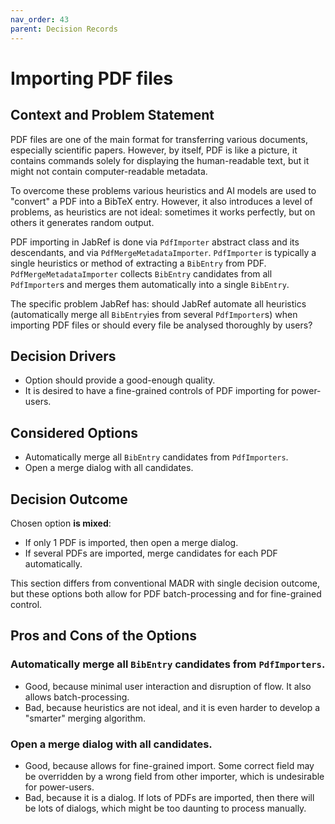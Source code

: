 ```yaml
---
nav_order: 43
parent: Decision Records
---
```

<!-- we need to disable MD025, because we use the different heading "ADR Template" in the homepage (see above) than it is foreseen in the template -->
<!-- markdownlint-disable-next-line MD025 -->
# Importing PDF files

## Context and Problem Statement

PDF files are one of the main format for transferring various documents, especially scientific papers. However, by itself,
PDF is like a picture, it contains commands solely for displaying the human-readable text, but it might not contain
computer-readable metadata.

To overcome these problems various heuristics and AI models are used to "convert" a PDF into a BibTeX entry. However, it
also introduces a level of problems, as heuristics are not ideal: sometimes it works perfectly, but on others it generates
random output.

PDF importing in JabRef is done via `PdfImporter` abstract class and its descendants, and via `PdfMergeMetadataImporter`.
`PdfImporter` is typically a single heuristics or method of extracting a `BibEntry` from PDF. `PdfMergeMetadataImporter`
collects `BibEntry` candidates from all `PdfImporter`s and merges them automatically into a single `BibEntry`.

The specific problem JabRef has: should JabRef automate all heuristics (automatically merge all `BibEntry`ies from 
several `PdfImporter`s) when importing PDF files or should every file be analysed thoroughly by users?

## Decision Drivers

* Option should provide a good-enough quality.
* It is desired to have a fine-grained controls of PDF importing for power-users.

## Considered Options

* Automatically merge all `BibEntry` candidates from `PdfImporters`.
* Open a merge dialog with all candidates.

## Decision Outcome

Chosen option **is mixed**:

- If only 1 PDF is imported, then open a merge dialog.
- If several PDFs are imported, merge candidates for each PDF automatically.

This section differs from conventional MADR with single decision outcome, but these options both allow for PDF
batch-processing and for fine-grained control.

## Pros and Cons of the Options

### Automatically merge all `BibEntry` candidates from `PdfImporters`.

* Good, because minimal user interaction and disruption of flow. It also allows batch-processing.
* Bad, because heuristics are not ideal, and it is even harder to develop a "smarter" merging algorithm.

### Open a merge dialog with all candidates.

* Good, because allows for fine-grained import. Some correct field may be overridden by a wrong field from other importer,
  which is undesirable for power-users.
* Bad, because it is a dialog. If lots of PDFs are imported, then there will be lots of dialogs, which might be
  too daunting to process manually.

<!-- markdownlint-disable-file MD004 -->
